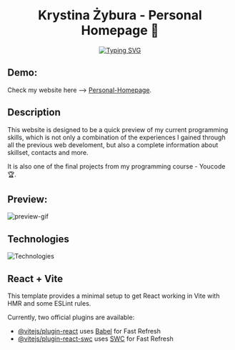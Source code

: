 <div align="center">
<h1> Krystina Żybura - Personal Homepage 👋 </h1>

<a href="https://git.io/typing-svg"><img src="https://readme-typing-svg.demolab.com?font=Fira+Code&pause=2000&center=true&vCenter=true&width=435&lines=Welcome+on+my+website;Thanks+for+visiting" alt="Typing SVG" /></a>

</div>

## Demo:

Check my website here --> [Personal-Homepage](https://krystianzybura.github.io/Personal-Homepage/).

## Description

This website is designed to be a quick preview of my current programming skills, which is not only a combination of the experiences I gained through all the previous web develoment, but also a complete information about skillset, contacts and more.

It is also one of the final projects from my programming course - Youcode 🏆.

## Preview:

![preview-gif](preview.gif)

## Technologies

![Technologies](https://skillicons.dev/icons?i=html,js,css,react,styledcomponents,vite,git,figma,)

## React + Vite

This template provides a minimal setup to get React working in Vite with HMR and some ESLint rules.

Currently, two official plugins are available:

- [@vitejs/plugin-react](https://github.com/vitejs/vite-plugin-react/blob/main/packages/plugin-react/README.md) uses [Babel](https://babeljs.io/) for Fast Refresh
- [@vitejs/plugin-react-swc](https://github.com/vitejs/vite-plugin-react-swc) uses [SWC](https://swc.rs/) for Fast Refresh
